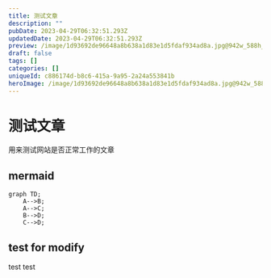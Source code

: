 ```yaml
---
title: 测试文章
description: ""
pubDate: 2023-04-29T06:32:51.293Z
updatedDate: 2023-04-29T06:32:51.293Z
preview: /image/1d93692de96648a8b638a1d83e1d5fdaf934ad8a.jpg@942w_588h_progressive.webp
draft: false
tags: []
categories: []
uniqueId: c886174d-b8c6-415a-9a95-2a24a553841b
heroImage: /image/1d93692de96648a8b638a1d83e1d5fdaf934ad8a.jpg@942w_588h_progressive.webp
---
```

# 测试文章

用来测试网站是否正常工作的文章

## mermaid

~~~mermaid
graph TD;
    A-->B;
    A-->C;
    B-->D;
    C-->D;
~~~

## test  for modify
test test